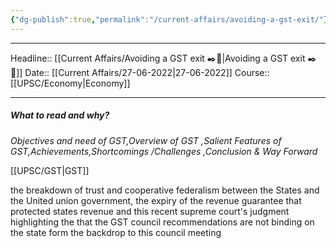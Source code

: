 ```yaml
---
{"dg-publish":true,"permalink":"/current-affairs/avoiding-a-gst-exit/"}
---
```


----
Headline:: [[Current Affairs/Avoiding a GST exit ✒️💭\|Avoiding a GST exit ✒️💭]]
Date:: [[Current Affairs/27-06-2022\|27-06-2022]]
Course:: [[UPSC/Economy\|Economy]] 

----
##### What to read and why? 
_Objectives and need of GST,Overview of GST ,Salient Features of GST,Achievements,Shortcomings /Challenges ,Conclusion & Way Forward_

[[UPSC/GST\|GST]]

the breakdown of trust and cooperative federalism between the States and the United union government, the expiry of the revenue  guarantee that protected states revenue and this recent supreme court's judgment highlighting the that the GST council recommendations are not binding on the state form the backdrop to this council meeting



